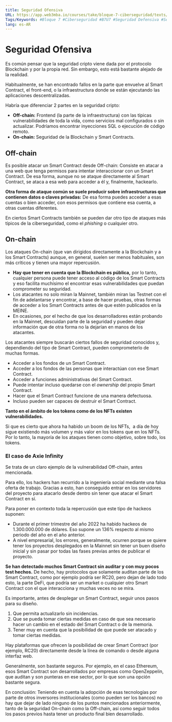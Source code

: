 ```yaml
---
title: Seguridad Ofensiva
URL: https://app.web3mba.io/courses/take/bloque-7-ciberseguridad/texts/40087104-7-2-seguridad-ofensiva
Tags/Keywords: #Bloque 7 #Ciberseguridad #B7U7 #Seguridad Defensiva #Seguridad Ofensiva
lang: es-AR
---
```

# Seguridad Ofensiva
Es común pensar que la seguridad cripto viene dada por el protocolo Blockchain y por la propia red. Sin embargo, esto está bastante alejado de la realidad.

Habitualmente, se han encontrado fallos en la parte que envuelve al Smart Contract, el front-end, o la infraestructura donde se están ejecutando las aplicaciones descentralizadas. 

Habría que diferenciar 2 partes en la seguridad cripto:
- **Off-chain:** Frontend (la parte de la infraestructura) con las típicas vulnerabilidades de toda la vida, como servicios mal configurados o sin actualizar. Podríamos encontrar inyecciones SQL o ejecución de código remoto. 
- **On-chain:** Seguridad de la Blockchain y Smart Contracts.

## Off-chain
Es posible atacar un Smart Contract desde Off-chain: Consiste en atacar a una web que tenga permisos para intentar interaccionar con un Smart Contract. De esa forma, aunque no se ataque directamente al Smart Contract, se ataca a esa web para acceder a él y, finalmente, hackearlo.

**Otra forma de ataque común se suele producir sobre infraestructuras que contienen datos o claves privadas:** De esa forma puedes acceder a esas cuentas o bien acceder, con esos permisos que contiene esa cuenta, a otras cuentas diferentes. 

En ciertos Smart Contracts también se pueden dar otro tipo de ataques más típicos de la ciberseguridad, como el _phishing_ o cualquier otro. 

## On-chain
Los ataques On-chain (que van dirigidos directamente a la Blockchain y a los Smart Contracts) aunque, en general, suelen ser menos habituales, son más críticos y tienen una mayor repercusión. 

- **Hay que tener en cuenta que la Blockchain es pública,** por lo tanto, cualquier persona puede tener acceso al código de los Smart Contracts y eso facilita muchísimo el encontrar esas vulnerabilidades que puedan comprometer su seguridad. 
- Los atacantes no solo miran la Mainnet, también miran las Testnet con el fin de adelantarse y encontrar, a base de hacer pruebas, otras formas de acceder a los Smart Contracts antes de que estén publicados en la MEINE.
- En ocasiones, por el hecho de que los desarrolladores están probando en la Mainnet, descuidan parte de la seguridad y pueden dejar información que de otra forma no la dejarían en manos de los atacantes. 

Los atacantes siempre buscarán ciertos fallos de seguridad conocidos y, dependiendo del tipo de Smart Contract, pueden comprometerlo de muchas formas. 

- Acceder a los fondos de un Smart Contract.
- Acceder a los fondos de las personas que interactúan con ese Smart Contract.
- Acceder a funciones administrativas del Smart Contract. 
- Puede intentar incluso quedarse con el _ownership_ del propio Smart Contract.
- Hacer que el Smart Contract funcione de una manera defectuosa.
- Incluso pueden ser capaces de destruir el Smart Contract. 

**Tanto en el ámbito de los tokens como de los NFTs existen vulnerabilidades.** 

Si que es cierto que ahora ha habido un boom de los NFTs,  a día de hoy sigue existiendo más volumen y más valor en los tokens que en los NFTs. Por lo tanto, la mayoría de los ataques tienen como objetivo, sobre todo, los tokens.  

### El caso de Axie Infinity
Se trata de un claro ejemplo de la vulnerabilidad Off-chain, antes mencionada.

Para ello, los hackers han recurrido a la ingeniería social mediante una falsa oferta de trabajo. Gracias a esto, han conseguido entrar en los servidores del proyecto para atacarlo desde dentro sin tener que atacar el Smart Contract en sí. 

Para poner en contexto toda la repercusión que este tipo de hackeos suponen: 
- Durante el primer trimestre del año 2022 ha habido hackeos de 1.300.000.000 de dólares. Eso supone un 136% respecto al mismo periodo del año en el año anterior. 
- A nivel empresarial, los errores, generalmente, ocurren porque se quiere tener los proyectos desplegados en la Mainnet sin tener un buen diseño inicial y sin pasar por todas las fases previas antes de publicar el proyecto.

**Se han detectado muchos Smart Contract sin auditar y con muy pocos test hechos.** De hecho, hay protocolos que solamente auditan parte de los Smart Contract, como por ejemplo podría ser RC20, pero dejan de lado todo esto, la parte DeFi, que podría ser un market o cualquier otro Smart Contract con el que interacciona y muchas veces no se mira. 

Es importante, antes de desplegar un Smart Contract, seguir unos pasos para su diseño. 

1. Que permita actualizarlo sin incidencias. 
2. Que se pueda tomar ciertas medidas en caso de que sea necesario hacer un cambio en el estado del Smart Contract o de la memoria. 
3. Tener muy en cuenta que la posibilidad de que puede ser atacado y tomar ciertas medidas. 

Hay plataformas que ofrecen la posibilidad de crear Smart Contract (por ejemplo, RC20) directamente desde la línea de comando o desde alguna interfaz web. 

Generalmente, son bastante seguros. Por ejemplo, en el caso Ethereum, esos Smart Contract son desarrollados por empresas como OpenZeppelin, que auditan y son punteras en ese sector, por lo que son una opción bastante segura.

En conclusión: Teniendo en cuenta la adopción de esas tecnologías por parte de otros inversores institucionales (como pueden ser los bancos) no hay que dejar de lado ninguno de los puntos mencionados anteriormente, tanto de la seguridad On-chain como la Off-chain, así como seguir todos los pasos previos hasta tener un producto final bien desarrollado.
